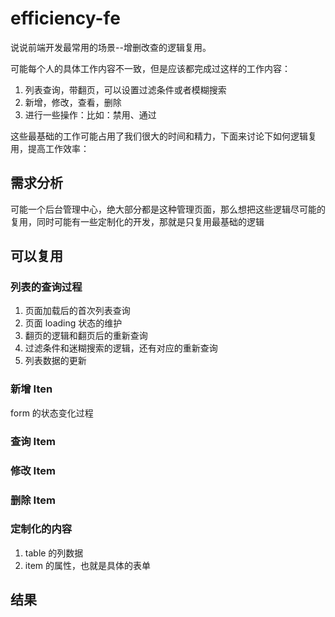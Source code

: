 # efficiency-fe

说说前端开发最常用的场景--增删改查的逻辑复用。

可能每个人的具体工作内容不一致，但是应该都完成过这样的工作内容：

1. 列表查询，带翻页，可以设置过滤条件或者模糊搜索
2. 新增，修改，查看，删除
3. 进行一些操作：比如：禁用、通过

这些最基础的工作可能占用了我们很大的时间和精力，下面来讨论下如何逻辑复用，提高工作效率：

## 需求分析

可能一个后台管理中心，绝大部分都是这种管理页面，那么想把这些逻辑尽可能的复用，同时可能有一些定制化的开发，那就是只复用最基础的逻辑

## 可以复用

### 列表的查询过程

1. 页面加载后的首次列表查询
2. 页面 loading 状态的维护
3. 翻页的逻辑和翻页后的重新查询
4. 过滤条件和迷糊搜索的逻辑，还有对应的重新查询
5. 列表数据的更新

### 新增 Iten

form 的状态变化过程

### 查询 Item

### 修改 Item

### 删除 Item

### 定制化的内容

1. table 的列数据
2. item 的属性，也就是具体的表单

## 结果
